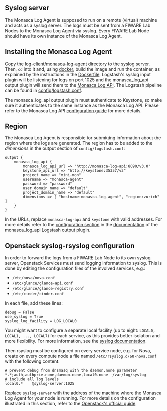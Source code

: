 ## Syslog server
The Monasca Log Agent is supposed to run on a remote (virtual) machine and acts as a syslog server. The logs must be sent from a FIWARE Lab Nodes to the Monasca Log Agent via syslog. Every FIWARE Lab Node should have its own instance of the Monasca Log Agent.

## Installing the Monasca Log Agent
Copy the [log-client/monasca-log-agent][2] directory to the syslog server. Then, `cd` into it and, using [docker][1], build the image and run the container, as explained by the instructions in the [Dockerfile][3]. Logstash's syslog input plugin will be listening for logs on port 1025 and the monasca_log_api output plugin will send them to the [Monasca Log API](monasca-log-api.md). The Logstash pipeline can be found in [config/logstash.conf][4].

The monasca_log_api output plugin must authenticate to Keystone, so make sure it authenticates to the same instance as the Monasca Log API. Please refer to the Monasca Log API [configuration guide](monasca-log-api.md) for more details.

## Region
The Monasca Log Agent is responsible for submitting information about the region where the logs are generated. The region has to be added to the _dimensions_ in the output section of `config/logstash.conf`:

    output {
        monasca_log_api {
            monasca_log_api_url => "http://monasca-log-api:8090/v3.0"
            keystone_api_url => "http://keystone:35357/v3"
            project_name => "mini-mon"
            username => "monasca-agent"
            password => "password"
            user_domain_name => "default"
            project_domain_name => "default"
            dimensions => [ "hostname:monasca-log-agent", "region:zurich" ]
        }
    }

In the URLs, replace `monasca-log-api` and `keystone` with valid addresses. For more details refer to the [configuration section][5] in the [documentation][6] of the monasca_log_api Logstash output plugin.

## Openstack syslog-rsyslog configuration
In order to forward the logs from a FIWARE Lab Node to its own syslog server, Openstack Services must send logging information to syslog. This is done by editing the configuration files of the involved services, e.g.:

+ `/etc/nova/nova.conf`
+ `/etc/glance/glance-api.conf`
+ `/etc/glance/glance-registry.conf`
+ `/etc/cinder/cinder.conf`

In each file, add these lines:

    debug = False
    use_syslog = True
    syslog_log_facility = LOG_LOCAL0

You might want to configure a separate local facility (up to eight: `LOCAL0, LOCAL1, ..., LOCAL7`) for each service, as this provides better isolation and more flexibility. For more information, see the [syslog documentation][8].

Then rsyslog must be configured on every service node, e.g. for Nova, create on every compute node a file named `/etc/rsyslog.d/60-nova.conf` with the following content:

    # prevent debug from dnsmasq with the daemon.none parameter
    *.*;auth,authpriv.none,daemon.none,local0.none -/var/log/syslog
    # include all log levels
    local0.*    @syslog-server:1025

Replace `syslog-server` with the address of the machine where the Monasca Log Agent for your node is running. For more details on the configuration illustrated in this section, refer to the [Openstack's official guide][7].

[1]:https://www.docker.com/
[2]:https://github.com/martel-innovate/deep-log-inspection/tree/master/log-client/monasca-log-agent
[3]:https://github.com/martel-innovate/deep-log-inspection/blob/master/log-client/monasca-log-agent/Dockerfile
[4]:https://github.com/martel-innovate/deep-log-inspection/blob/master/log-client/monasca-log-agent/config/logstash.conf
[5]:http://www.rubydoc.info/gems/logstash-output-monasca_log_api/0.5.1#Start_logstash_output_plugin
[6]:http://www.rubydoc.info/gems/logstash-output-monasca_log_api/0.5.1
[7]:https://docs.openstack.org/admin-guide/compute-manage-logs.html
[8]:https://en.wikipedia.org/wiki/Syslog
